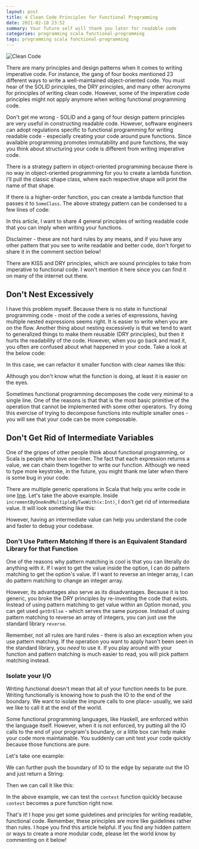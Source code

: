 ```yaml
---
layout: post
title: 4 Clean Code Principles for Functional Programming
date: 2021-02-10 23:52
summary: Your future self will thank you later for readable code
categories: programming scala functional-programming
tags: programming scala functional-programming
---
```


<img src="{{site.baseurl}}/images/4-clean-code-principles-for-functional-programming/Clean Code.png" alt="Clean Code"/>


There are many principles and design patterns when it comes to writing imperative code. For instance, the gang of four books mentioned 23 different ways to write a well-maintained object-oriented code. You must hear of the SOLID principles, the DRY principles, and many other acronyms for principles of writing clean code. However, some of the imperative code principles might not apply anymore when writing functional programming code. 

Don't get me wrong - SOLID and a gang of four design pattern principles are very useful in constructing readable code. However, software engineers can adopt regulations specific to functional programming for writing readable code - especially creating your code around pure functions. Since available programming promotes immutability and pure functions, the way you think about structuring your code is different from writing imperative code. 

There is a strategy pattern in object-oriented programming because there is no way in object-oriented programming for you to create a lambda function. I'll pull the classic shape class, where each respective shape will print the name of that shape.

<script src="https://gist.github.com/edwardGunawan/d016bb016a4cce21135c2703126cbc21.js"></script>


If there is a higher-order function, you can create a lambda function that passes it to `SomeClass`. The above strategy pattern can be condensed to a few lines of code:

<script src="https://gist.github.com/edwardGunawan/63e6dd5f129b4ac3b30e8f032c8eacfc.js"></script>

In this article, I want to share 4 general principles of writing readable code that you can imply when writing your functions. 

Disclaimer - these are not hard rules by any means, and if you have any other pattern that you see to write readable and better code, don't forget to share it in the comment section below!

There are KISS and DRY principles, which are sound principles to take from imperative to functional code. I won't mention it here since you can find it on many of the internet out there.

## Don't Nest Excessively
I have this problem myself. Because there is no state in functional programming code - most of the code a series of expressions, having multiple nested expressions seems right. It is easier to write when you are on the flow. Another thing about nesting excessively is that we tend to want to generalized things to make them reusable (DRY principles), but then it hurts the readability of the code. However, when you go back and read it, you often are confused about what happened in your code. Take a look at the below code:

<script src="https://gist.github.com/edwardGunawan/ba7b529b51a86f1ec7486478769be84a.js"></script>

In this case, we can refactor it smaller function with clear names like this:

<script src="https://gist.github.com/edwardGunawan/c8bd1279412dbd54ffdd94215555f761.js"></script>

Although you don't know what the function is doing, at least it is easier on the eyes.

Sometimes functional programming decomposes the code very minimal to a single line. One of the reasons is that that is the most basic primitive of the operation that cannot be implemented with some other operators. Try doing this exercise of trying to decompose functions into multiple smaller ones - you will see that your code can be more composable. 
 
## Don't Get Rid of Intermediate Variables
One of the gripes of other people think about functional programming, or Scala is people who love one-liner. The fact that each expression returns a value, we can chain them together to write our function. Although we need to type more keystroke, in the future, you might thank me later when there is some bug in your code. 

There are multiple generic operations in Scala that help you write code in one [line](https://gist.github.com/mkaz/d11f8f08719d6d27bab5). Let's take the above example. Inside `incrementByOneAndMultipleByTwoWith(x:Int)`, I don't get rid of intermediate value. It will look something like this:

<script src="https://gist.github.com/edwardGunawan/17bbba952df45e64e7d4f26bc02984a6.js"></script>


However, having an intermediate value can help you understand the code and faster to debug your codebase.

### Don't Use Pattern Matching If there is an Equivalent Standard Library for that Function
One of the reasons why pattern matching is cool is that you can literally do anything with it. If I want to get the value inside the option, I can do pattern matching to get the option's value. If I want to reverse an integer array, I can do pattern matching to change an integer array. 

However, its advantages also serve as its disadvantages. Because it is too generic, you broke the DRY principles by re-inventing the code that exists. Instead of using pattern matching to get value within an Option monad, you can get used `getOrElse` - which serves the same purpose. Instead of using pattern matching to reverse an array of integers, you can just use the standard library `reverse`.

Remember, not all rules are hard rules - there is also an exception when you use pattern matching. If the operation you want to apply hasn't been seen in the standard library, you _need_ to use it. If you play around with your function and pattern matching is much easier to read, you will pick pattern matching instead.


### Isolate your I/O
Writing functional doesn't mean that all of your function needs to be pure. Writing functionally is knowing how to push the IO to the end of the boundary. We want to isolate the impure calls to one place- usually, we said we like to call it at the end of the world. 

Some functional programming languages, like Haskell, are enforced within the language itself. However, when it is not enforced, try putting all the IO calls to the end of your program's boundary, or a little box can help make your code more maintainable. You suddenly can unit test your code quickly because those functions are pure.

Let's take one example:

<script src="https://gist.github.com/edwardGunawan/e4341917eb05fd1f5cb7b7ba919e0d79.js"></script>


We can further push the boundary of IO to the edge by separate out the IO and just return a String:

<script src="https://gist.github.com/edwardGunawan/1fd3762e71fd6f3588f4460357a4b1ca.js"></script>

Then we can call it like this:

<script src="https://gist.github.com/edwardGunawan/81ac185959001507e74ca8bb4046eac2.js"></script>


In the above example, we can test the `contest` function quickly because `contest` becomes a pure function right now.


That's it! I hope you get some guidelines and principles for writing readable, functional code. Remember, these principles are more like guidelines rather than rules. I hope you find this article helpful. If you find any hidden pattern or ways to create a more modular code, please let the world know by commenting on it below!
